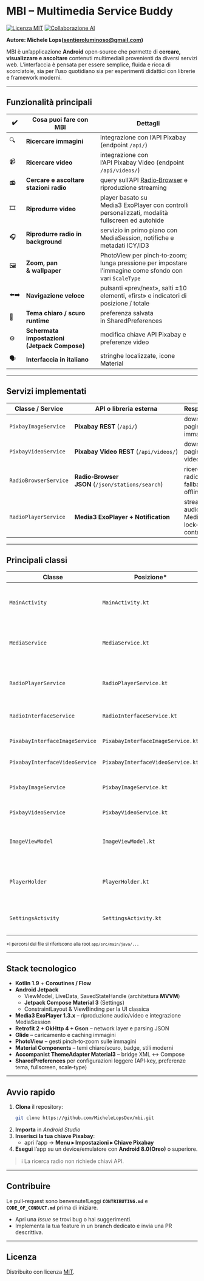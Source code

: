 # MBI – Multimedia Service Buddy

[![Licenza MIT](https://img.shields.io/badge/License-MIT-yellow.svg)](https://opensource.org/licenses/MIT)
[![Collaborazione AI](https://img.shields.io/badge/AI-Collaborative%20Development-blue)](https://example.com)

**Autore: Michele Lops(<sentieroluminoso@gmail.com>)**

MBI è un’applicazione **Android** open‑source che permette di **cercare, visualizzare e ascoltare**
contenuti multimediali provenienti da diversi servizi web. L’interfaccia è pensata per essere
semplice, fluida e ricca di scorciatoie, sia per l’uso quotidiano sia per esperimenti didattici con
librerie e framework moderni.

---

## Funzionalità principali

|  ✔️  | Cosa puoi fare con MBI                       |  Dettagli                                                                                              |
|------|----------------------------------------------|--------------------------------------------------------------------------------------------------------|
| 🔍   | **Ricercare immagini**                       | integrazione con l’API Pixabay (endpoint `/api/`)                                                      |
| 📹   | **Ricercare video**                          | integrazione con l’API Pixabay Video (endpoint `/api/videos/`)                                         |
| 📻   | **Cercare e ascoltare stazioni radio**       | query sull’API [Radio‑Browser](https://www.radio-browser.info/) e riproduzione streaming               |
| 🎞   | **Riprodurre video**                         | player basato su Media3 ExoPlayer con controlli personalizzati, modalità fullscreen ed autohide        |
| 🎧   | **Riprodurre radio in background**           | servizio in primo piano con MediaSession, notifiche e metadati ICY/ID3                                 |
| 🖼   | **Zoom, pan & wallpaper**                    | PhotoView per pinch‑to‑zoom; lunga pressione per impostare l’immagine come sfondo con vari `ScaleType` |
| ⬅️➡️ | **Navigazione veloce**                       | pulsanti «prev/next», salti ±10 elementi, «first» e indicatori di posizione / totale                   |
| 🎨   | **Tema chiaro / scuro runtime**              | preferenza salvata in SharedPreferences                                                                |
| ⚙️   | **Schermata impostazioni (Jetpack Compose)** | modifica chiave API Pixabay e preferenze video                                                         |
| 🗣   | **Interfaccia in italiano**                  | stringhe localizzate, icone Material                                                                   |

---

## Servizi implementati

| Classe / Service      | API o libreria esterna                           | Responsabilità                                      |
|-----------------------|--------------------------------------------------|-----------------------------------------------------|
| `PixbayImageService`  | **Pixabay REST** (`/api/`)                       | download e paging delle immagini                    |
| `PixbayVideoService`  | **Pixabay Video REST** (`/api/videos/`)          | download e paging dei video                         |
| `RadioBrowserService` | **Radio‑Browser JSON** (`/json/stations/search`) | ricerca stazioni radio (con fallback offline)       |
| `RadioPlayerService`  | **Media3 ExoPlayer + Notification**              | streaming audio, MediaSession, lock‑screen controls |

---

## Principali classi

| Classe                         | Posizione*                        | Ruolo / Responsabilità chiave                                                                                                             |
|--------------------------------|-----------------------------------|-------------------------------------------------------------------------------------------------------------------------------------------|
| `MainActivity`                 | `MainActivity.kt`                 | Contiene la UI principale, gestisce il `NavController` tra immagini, video e radio, e delega gli eventi di riproduzione a `PlayerHolder`. |
| `MediaService`                 | `MediaService.kt`                 | Servizio astratto base per il playback; espone una `MediaSession` configurata e funge da superclass per `RadioPlayerService`.             |
| `RadioPlayerService`           | `RadioPlayerService.kt`           | Estende `MediaService` per lo streaming radio: configura ExoPlayer audio‑only, notifica foreground e metadati *now‑playing*.              |
| `RadioInterfaceService`        | `RadioInterfaceService.kt`        | Wrapper Retrofit verso Radio‑Browser; mappa le risposte JSON in `HitRadio`.                                                               |
| `PixabayInterfaceImageService` | `PixabayInterfaceImageService.kt` | Definisce le chiamate REST (`/api/`) per le immagini Pixabay.                                                                             |
| `PixabayInterfaceVideoService` | `PixabayInterfaceVideoService.kt` | Endpoint Retrofit per i video Pixabay (`/api/videos/`).                                                                                   |
| `PixbayImageService`           | `PixbayImageService.kt`           | Repository che orchestra `PixabayInterfaceImageService`, caching locale e mapping verso il dominio.                                       |
| `PixbayVideoService`           | `PixbayVideoService.kt`           | Analogo a `PixbayImageService` ma per contenuti video.                                                                                    |
| `ImageViewModel`               | `ImageViewModel.kt`               | ViewModel condiviso da fragment immagini e video; mantiene stato di ricerca, paging e selezione correnti, esponendo `LiveData`/`Flow`.    |
| `PlayerHolder`                 | `PlayerHolder.kt`                 | Wrapper singleton di ExoPlayer che fornisce metodi `play/pause/seek` comuni e pubblica lo stato tramite `Flow<PlayerState>`.              |
| `SettingsActivity`             | `SettingsActivity.kt`             | Activity basata su Jetpack Compose che gestisce preferenze (tema, chiave API, modalità video).                                            |

<sub>*I percorsi dei file si riferiscono alla root `app/src/main/java/...`</sub>

---

## Stack tecnologico

* **Kotlin 1.9** + **Coroutines / Flow**
* **Android Jetpack**
    * ViewModel, LiveData, SavedStateHandle (architettura **MVVM**)
    * **Jetpack Compose Material 3** (Settings)
    * ConstraintLayout & ViewBinding per la UI classica
* **Media3 ExoPlayer 1.3.x** – riproduzione audio/video e integrazione MediaSession
* **Retrofit 2 + OkHttp 4 + Gson** – network layer e parsing JSON
* **Glide** – caricamento e caching immagini
* **PhotoView** – gesti pinch‑to‑zoom sulle immagini
* **Material Components** – temi chiaro/scuro, badge, stili moderni
* **Accompanist ThemeAdapter Material3** – bridge XML ↔ Compose
* **SharedPreferences** per configurazioni leggere (API‑key, preferenze tema, fullscreen,
  scale‑type)

---

## Avvio rapido

1. **Clona** il repository:
   ```bash
   git clone https://github.com/MicheleLopsDev/mbi.git
   ```
2. **Importa** in *Android Studio* 
3. **Inserisci la tua chiave Pixabay**:
    * apri l’app → **Menu ▸ Impostazioni ▸ Chiave Pixabay**
4. **Esegui** l’app su un device/emulatore con **Android 8.0(Oreo)** o superiore.

> ℹ️ La ricerca radio non richiede chiavi API.

---

## Contribuire

Le pull‑request sono benvenute!Leggi **`CONTRIBUTING.md`** e **`CODE_OF_CONDUCT.md`** prima di
iniziare.

* Apri una *issue* se trovi bug o hai suggerimenti.
* Implementa la tua feature in un branch dedicato e invia una PR descrittiva.

---

## Licenza

Distribuito con licenza [MIT](https://opensource.org/licenses/MIT).
